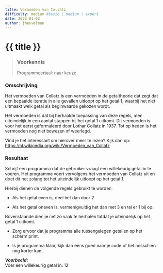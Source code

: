 ```yaml
---
title: Vermoeden van Collatz
difficulty: medium #basic | medium | expert
date: 2023-01-02
author: jheuvelman
---
```




# {{ title }}

> ### Voorkennis
> Programmeertaal: naar keuze

### Omschrijving
Het vermoeden van Collatz is een vermoeden in de getaltheorie dat zegt
dat een bepaalde iteratie in alle gevallen uitloopt op het getal 1,
waarbij het niet uitmaakt welk getal als beginwaarde gekozen wordt.

Het vermoeden is dat bij herhaalde toepassing van deze regels, men
uiteindelijk in een aantal stappen bij het getal 1 uitkomt. Dit
vermoeden is voor het eerst geformuleerd door Lothar Collatz in 1937.
Tot op heden is het vermoeden nog niet bewezen of weerlegd.

Vind je het interessant om hierover meer te lezen? Kijk dan op:
<https://nl.wikipedia.org/wiki/Vermoeden_van_Collatz>

### Resultaat
Schrijf een programma dat de gebruiker vraagt een willekeurig getal in
te voeren. Het programma voert vervolgens het vermoeden van Collatz uit
en doet dit net zolang tot het uiteindelijk uitloopt op het getal 1.

Hierbij dienen de volgende regels gebruikt te worden.

- Als het getal even is, deel het dan door 2

- Als het getal oneven is, vermenigvuldig het dan met 3 en tel er 1 bij
  op.

Bovenstaande dien je net zo vaak te herhalen totdat je uiteindelijk op
het getal 1 uitkomt.

- Zorg ervoor dat je programma alle tussengelegen getallen op het scherm
  print.

- Is je programma klaar, kijk dan eens goed naar je code of het
  misschien nog korter kan.

***Voorbeeld:***  
Voer een willekeurig getal in: 12
